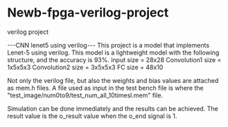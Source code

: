 # Newb-fpga-verilog-project
verilog project

---CNN lenet5 using verilog---
This project is a model that implements Lenet-5 using verilog.
This model is a lightweight model with the following structure, and the accuracy is 93%.
        input size = 28x28
        Convolution1 size = 1x5x5x3
        Convolution2 size = 3x5x5x3
        FC size = 48x10

Not only the verilog file, but also the weights and bias values are attached as mem.h files.
A file used as input in the test bench file is where the "test_image/num0to9/test_num_all_10timesl.mem" file.

Simulation can be done immediately and the results can be achieved. The result value is the o_result value when the o_end signal is 1.
